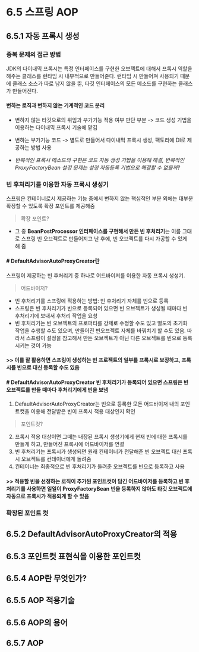 # 6.5 스프링 AOP

## 6.5.1 자동 프록시 생성
### 중복 문제의 접근 방법
JDK의 다이내믹 프록시는 특정 인터페이스를 구현한 오브젝트에 대해서 프록시 역할을 해주는 클래스를 런타임 시 내부적으로 만들어준다. 런타임 시 만들어져 사용되기 때문에 클래스 소스가 따로 남지 않을 뿐, 타깃 인터페이스의 모든 메소드를 구현하는 클래스가 만들어진다.

#### 변하는 로직과 변하지 않는 기계적인 코드 분리
* 변하지 않는 타깃으로의 위임과 부가기능 적용 여부 판단 부분 -> 코드 생성 기법을 이용하는 다이내믹 프록시 기술에 맡김
* 변하는 부가기능 코드 -> 별도로 만들어서 다이내믹 프록시 생성, 팩토리에 DI로 제공하는 방법 사용

* *반복적인 프록시 메소드의 구현은 코드 자동 생성 기법을 이용해 해결, 반복적인 ProxyFactoryBean 설정 문제는 설정 자동등록 기법으로 해결할 수 없을까?*


### 빈 후처리기를 이용한 자동 프록시 생성기
스프링은 컨테이너로서 제공하는 기능 중에서 변하지 않는 핵심적인 부분 외에는 대부분 확장할 수 있도록 확장 포인트를 제공해줌
> 확장 포인트? 
* 그 중 **BeanPostProcessor 인터페이스를 구현해서 만든 빈 후처리기**는 이름 그대로 스프링 빈 오브젝트로 만들어지고 난 후에, 빈 오브젝트를 다시 가공할 수 있게 해 줌

#### # DefaultAdvisorAutoProxyCreator란
스프링이 제공하는 빈 후처리기 중 하나로 어드바이저를 이용한 자동 프록시 생성기. 
> 어드바이저?
* 빈 후처리기를 스프링에 적용하는 방법: 빈 후처리기 자체를 빈으로 등록
* 스프링은 빈 후처리기가 빈으로 등록되어 있으면 빈 오브젝트가 생성될 때마다 빈 후처리기에 보내서 후처리 작업을 요청
* 빈 후처리기는 빈 오브젝트의 프로퍼티를 강제로 수정할 수도 있고 별도의 초기화 작업을 수행할 수도 있으며, 만들어진 빈오브젝트 자체를 바꿔치기 할 수도 있음. 따라서 스프링이 설정을 참고해서 만든 오브젝트가 아닌 다른 오브젝트를 빈으로 등록시키는 것이 가능

#### **>> 이를 잘 활용하면 스프링이 생성하는 빈 프로젝트의 일부를 프록시로 보장하고, 프록시를 빈으로 대신 등록할 수도 있음**

#### # DefaultAdvisorAutoProxyCreator 빈 후처리기가 등록되어 있으면 스프링은 빈 오브젝트를 만들 때마다 후처리기에게 빈을 보냄
1. DefaultAdvisorAutoProxyCreator는 빈으로 등록한 모든 어드바이저 내의 포인트컷을 이용해 전달받은 빈이 프록시 적용 대상인지 확인
> 포인트컷?
2. 프록시 적용 대상이면 그때는 내장된 프록시 생성기에게 현재 빈에 대한 프록시를 만들게 하고, 만들어진 프록시에 어드바이저를 연결
3. 빈 후처리기는 프록시가 생성되면 원래 컨테이너가 전달해준 빈 오브젝트 대신 프록시 오브젝트를 컨테이너에게 돌려줌
4. 컨테이너는 최종적으로 빈 후처리기가 돌려준 오브젝트를 빈으로 등록하고 사용

#### **>> 적용할 빈을 선정하는 로직이 추가된 포인트컷이 담긴 어드바이저를 등록하고 빈 후처리기를 사용하면 일일이 ProxyFactoryBean 빈을 등록하지 않아도 타깃 오브젝트에 자동으로 프록시가 적용되게 할 수 있음**


### 확장된 포인트 컷


## 6.5.2 DefaultAdvisorAutoProxyCreator의 적용
## 6.5.3 포인트컷 표현식을 이용한 포인트컷
## 6.5.4 AOP란 무엇인가?
## 6.5.5 AOP 적용기술
## 6.5.6 AOP의 용어
## 6.5.7 AOP

